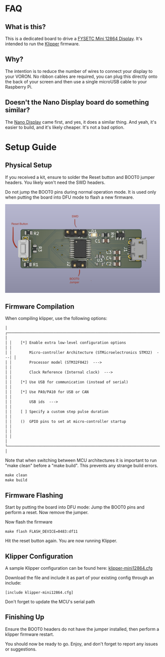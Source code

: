 # FAQ

## What is this?

This is a dedicated board to drive a [FYSETC Mini 12864 Display](https://github.com/FYSETC/Mini-12864-Panel). It's intended to run the [Klipper](https://github.com/KevinOConnor/klipper) firmware.

## Why?

The intention is to reduce the number of wires to connect your display to your VORON. No ribbon cables are required, you can plug this directly onto the back of your screen and then use a single microUSB cable to your Raspberry Pi.

## Doesn't the Nano Display board do something similar?

The [Nano Display](https://github.com/VoronDesign/Voron-Hardware/tree/master/Nano_Display) came first, and yes, it does a similar thing. And yeah, it's easier to build, and it's likely cheaper. It's not a bad option.

# Setup Guide

## Physical Setup

If you received a kit, ensure to solder the Reset button and BOOT0 jumper headers. You likely won't need the SWD headers.

Do not jump the BOOT0 pins during normal operation mode. It is used only when putting the board into DFU mode to flash a new firmware.

![board view](./board_view.png)

## Firmware Compilation

When compiling klipper, use the following options:

    │ ┌─────────────────────────────────────────────────────────────────────┐ │  
    │ │    [*] Enable extra low-level configuration options                 │ │  
    │ │        Micro-controller Architecture (STMicroelectronics STM32)  ---│ │  
    │ │        Processor model (STM32F042)  --->                            │ │  
    │ │        Clock Reference (Internal clock)  --->                       │ │  
    │ │    [*] Use USB for communication (instead of serial)                │ │   
    │ │    [*] Use PA9/PA10 for USB or CAN                                  │ │  
    │ │        USB ids  --->                                                │ │  
    │ │    [ ] Specify a custom step pulse duration                         │ │  
    │ │    ()  GPIO pins to set at micro-controller startup                 │ │  
    │ │                                                                     │ │  
    │ └─────────────────────────────────────────────────────────────────────┘ │  
    
Note that when switching between MCU architectures it is important to run "make clean" before a "make build". This prevents any strange build errors.

    make clean
    make build

## Firmware Flashing

Start by putting the board into DFU mode: Jump the BOOT0 pins and perform a reset. Now remove the jumper.

Now flash the firmware

    make flash FLASH_DEVICE=0483:df11
   
Hit the reset button again. You are now running Klipper.

## Klipper Configuration

A sample Klipper configuration can be found here: [klipper-mini12864.cfg](./klipper-mini12864.cfg)

Download the file and include it as part of your existing config through an include:

    [include klipper-mini12864.cfg]

Don't forget to update the MCU's serial path

## Finishing Up

Ensure the BOOT0 headers do not have the jumper installed, then perform a klipper firmware restart.

You should now be ready to go. 
Enjoy, and don't forget to report any issues or suggestions.
